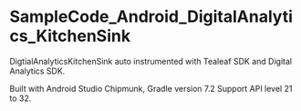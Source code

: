 # SampleCode_Android_DigitalAnalytics_KitchenSink
DigtialAnalyticsKitchenSink auto instrumented with Tealeaf SDK and Digital Analytics SDK.

Built with Android Studio Chipmunk, Gradle version 7.2
Support API level 21 to 32.
